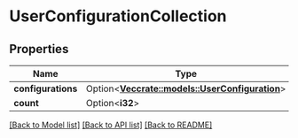 # UserConfigurationCollection

## Properties

Name | Type | Description | Notes
------------ | ------------- | ------------- | -------------
**configurations** | Option<[**Vec<crate::models::UserConfiguration>**](user_configuration.md)> |  | [optional]
**count** | Option<**i32**> |  | [optional]

[[Back to Model list]](../README.md#documentation-for-models) [[Back to API list]](../README.md#documentation-for-api-endpoints) [[Back to README]](../README.md)


